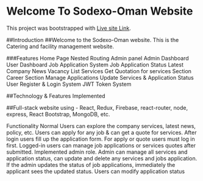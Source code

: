# Welcome To Sodexo-Oman Website

This project was bootstrapped with [Live site Link](https://sodexo-oman.web.app/home).

##Introduction
##Welcome to the Sodexo-Oman website. This is the Catering and facility management website. 

###Features
Home Page
Nested Routing
Admin panel
Admin Dashboard
User Dashboard
Job Application System
Job Application Status
Latest Company News
Vacancy List
Services
Get Quotation for services Section
Career Section
Manage Applications 
Update Services & Application Status
User Register & Login System
JWT Token System



##Technology & Features Implemented

##Full-stack website using -  React, Redux, Firebase, react-router, node, express, React Bootstrap, MongoDB, etc.


Functionality
Normal Users can explore the company services, latest news, policy, etc.
Users can apply for any job & can get a quote for services.
After login users fill up the application form.
For apply or quote users must log in first.
Logged-in users can manage job applications or services quotes after submitted.
Implemented admin role.
Admin can manage all services and application status, can update and delete any services and jobs application.
If the admin updates the status of job applications, immediately the applicant sees the updated status.
Users can modify application status
